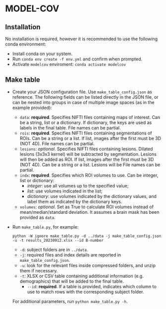 # MODEL-COV

## Installation
No installation is required, however it is recommended to use the following conda environment:
- Install conda on your system.
- Run `conda env create -f env.yml` and confirm when prompted.
- Activate `modelcov` enviroment: `conda activate modelcov`

## Make table
- Create your JSON configuration file. Use `make_table_config.json` as reference. The following fields can be listed directly in the JSON file, or can be nested into groups in case of multiple image spaces (as in the example provided):
  - `data`: **required**. Specifies NIFTI files containing maps of interest. Can be a string, list or a dictionary. If dictionary, the keys are used as labels in the final table. File names can be partial.
  - `rois`: **required**. Specifies NIFTI files containing segmentations of ROIs. Can be a string or a list. If list, images after the first must be 3D (NOT 4D). File names can be partial.
  - `lesions`: _optional_. Specifies NIFTI files containing lesions. Dilated lesions (3x3x3 kernel) will be subtracted by segmentation. Lesions will then be added as ROI. If list, images after the first must be 3D (NOT 4D). Can be a string or a list. Lesions will be File names can be partial.
  - `indx`: **required**. Specifies which ROI volumes to use. Can be integer, list or dictionary:
    - _integer_: use all volumes up to the specified value;
    - _list_: use volumes indicated in the list;
    - _dictionary_: use volumes indicated by the dictionary values, and label them as indicated by the dictionary keys.
  -  `volumes`: _optional_. Set as True to calculate ROI volumes instead of mean/median/standard deviation. It assumes a brain mask has been provided as `data`.
- Run `make_table.py`, for example:
  
  ```python -W ignore make_table.py -d ../data -j make_table_config.json -u -t results_20230912.xlsx --id B-number```
  - `-d`: subject folders are in `../data`.
  - `-j`: required files and index details are reported in `make_table_config.json`.
  - `-u`: look for the relevant files inside compressed folders, and unzip them if necessary.
  - `-t`: XLSX or CSV table containing additional information (e.g. demographics) that will be added to the final table.
    - `--id`: **required**. If a table is provided, indicates which column to use to match rows with the corresponding subject folder.
  
  For additional parameters, run `python make_table.py -h`.
